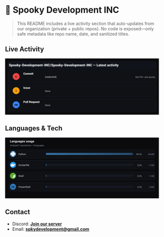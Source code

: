# 👻 Spooky Development INC

> This README includes a live activity section that auto-updates from our organization (private + public repos). No code is exposed—only safe metadata like repo name, date, and sanitized titles.

## Live Activity
![Repo Snapshot](./assets/repo-snapshot.svg?v=b3d9ff905b)

## Languages & Tech
![Languages Usage](./assets/languages.svg?v=fd01f854fa)

## Contact
- Discord: **[Join our server](https://discord.gg/XYspZgEEJb)**
- Email: **spkydevelopment@gmail.com**
